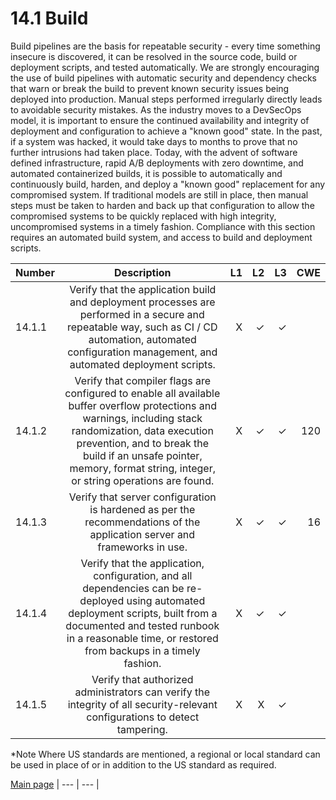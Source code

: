 # 14.1 Build

Build pipelines are the basis for repeatable security - every time something insecure is discovered, it can be resolved in the source code, build or deployment scripts, and tested automatically. We are strongly encouraging the use of build pipelines with automatic security and dependency checks that warn or break the build to prevent known security issues being deployed into production. Manual steps performed irregularly directly leads to avoidable security mistakes.
As the industry moves to a DevSecOps model, it is important to ensure the continued availability and integrity of deployment and configuration to achieve a "known good" state. In the past, if a system was hacked, it would take days to months to prove that no further intrusions had taken place. Today, with the advent of software defined infrastructure, rapid A/B deployments with zero downtime, and automated containerized builds, it is possible to automatically and continuously build, harden, and deploy a "known good" replacement for any compromised system.
If traditional models are still in place, then manual steps must be taken to harden and back up that configuration to allow the compromised systems to be quickly replaced with high integrity, uncompromised systems in a timely fashion.
Compliance with this section requires an automated build system, and access to build and deployment scripts.

| Number       | Description     | L1    		| L2         | L3 		   | CWE		|
| :------------- | :----------: | -----------: | -----------:|-----------:| -----------:|
| 14.1.1 | Verify that the application build and deployment processes are performed in a secure and repeatable way, such as CI / CD automation, automated configuration management, and automated deployment scripts.| X   | ✓   | ✓   |   |
| 14.1.2 | Verify that compiler flags are configured to enable all available buffer overflow protections and warnings, including stack randomization, data execution prevention, and to break the build if an unsafe pointer, memory, format string, integer, or string operations are found.| X   | ✓   | ✓   | 120 |
| 14.1.3 | Verify that server configuration is hardened as per the recommendations of the application server and frameworks in use.| X   | ✓   | ✓   | 16 
| 14.1.4 | Verify that the application, configuration, and all dependencies can be re-deployed using automated deployment scripts, built from a documented and tested runbook in a reasonable time, or restored from backups in a timely fashion.| X   | ✓   | ✓   | 
| 14.1.5 | Verify that authorized administrators can verify the integrity of all security-relevant configurations to detect tampering.| X   | X   | ✓   | 

*Note
Where US standards are mentioned, a regional or local standard can be used in place of or in addition to the US standard as required.

[Main page](../README.md) 
| --- | --- |
